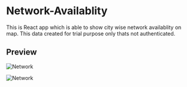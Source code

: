 # Network-Availablity
This is React app which is able to show city wise network availablity on map.
This data created for trial purpose only thats not authenticated.

## Preview
![Network](https://drive.google.com/uc?export=view&id=16Wc3YEDaia3itqvTjc3CU6-oYQWKqPj-)

![Network](https://drive.google.com/uc?export=view&id=1XNrCuqyvCTKgrpcW_XPBRWwAWHAeEDUt)
